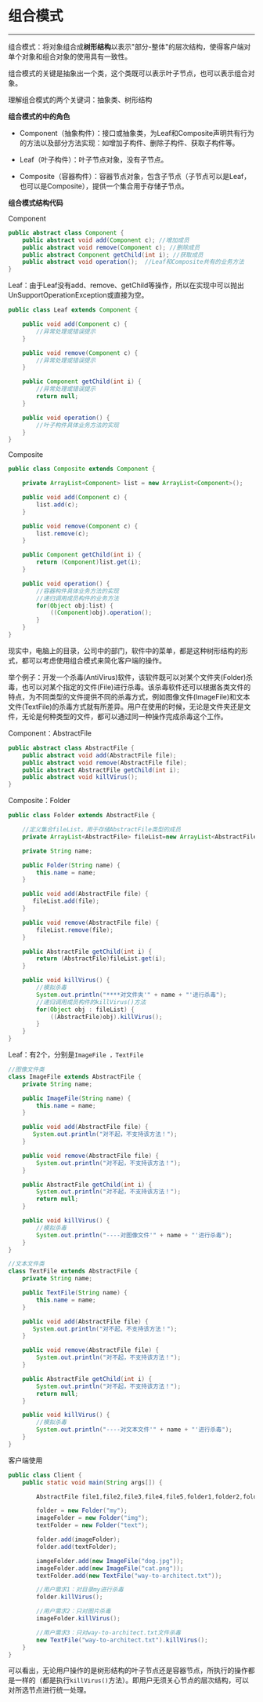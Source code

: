 # 组合模式

---

组合模式：将对象组合成**树形结构**以表示"部分-整体"的层次结构，使得客户端对单个对象和组合对象的使用具有一致性。

组合模式的关键是抽象出一个类，这个类既可以表示叶子节点，也可以表示组合对象。

理解组合模式的两个关键词：抽象类、树形结构

**组合模式的中的角色**

* Component（抽象构件）：接口或抽象类，为Leaf和Composite声明共有行为的方法以及部分方法实现：如增加子构件、删除子构件、获取子构件等。

* Leaf（叶子构件）：叶子节点对象，没有子节点。

* Composite（容器构件）：容器节点对象，包含子节点（子节点可以是Leaf，也可以是Composite），提供一个集合用于存储子节点。

**组合模式结构代码**

Component

```java
public abstract class Component {  
    public abstract void add(Component c); //增加成员  
    public abstract void remove(Component c); //删除成员  
    public abstract Component getChild(int i); //获取成员  
    public abstract void operation();  //Leaf和Composite共有的业务方法  
}
```

Leaf：由于Leaf没有add、remove、getChild等操作，所以在实现中可以抛出UnSupportOperationException或直接为空。

```java
public class Leaf extends Component {  

    public void add(Component c) {   
        //异常处理或错误提示   
    }     

    public void remove(Component c) {   
        //异常处理或错误提示   
    }  

    public Component getChild(int i) {   
        //异常处理或错误提示  
        return null;   
    }

    public void operation() {  
        //叶子构件具体业务方法的实现  
    }   
}
```

Composite

```java
public class Composite extends Component {  

    private ArrayList<Component> list = new ArrayList<Component>();  

    public void add(Component c) {  
        list.add(c);  
    }  

    public void remove(Component c) {  
        list.remove(c);  
    }  

    public Component getChild(int i) {  
        return (Component)list.get(i);  
    }  

    public void operation() {  
        //容器构件具体业务方法的实现  
        //递归调用成员构件的业务方法  
        for(Object obj:list) {  
            ((Component)obj).operation();  
        }  
    }     
}
```

现实中，电脑上的目录，公司中的部门，软件中的菜单，都是这种树形结构的形式，都可以考虑使用组合模式来简化客户端的操作。

举个例子：开发一个杀毒\(AntiVirus\)软件，该软件既可以对某个文件夹\(Folder\)杀毒，也可以对某个指定的文件\(File\)进行杀毒。该杀毒软件还可以根据各类文件的特点，为不同类型的文件提供不同的杀毒方式，例如图像文件\(ImageFile\)和文本文件\(TextFile\)的杀毒方式就有所差异。用户在使用的时候，无论是文件夹还是文件，无论是何种类型的文件，都可以通过同一种操作完成杀毒这个工作。

Component：AbstractFile

```java
public abstract class AbstractFile {  
    public abstract void add(AbstractFile file);  
    public abstract void remove(AbstractFile file);  
    public abstract AbstractFile getChild(int i);  
    public abstract void killVirus();  
}
```

Composite：Folder

```java
public class Folder extends AbstractFile {  

    //定义集合fileList，用于存储AbstractFile类型的成员  
    private ArrayList<AbstractFile> fileList=new ArrayList<AbstractFile>();  

    private String name;  

    public Folder(String name) {  
        this.name = name;  
    }  

    public void add(AbstractFile file) {  
       fileList.add(file);    
    }  

    public void remove(AbstractFile file) {  
        fileList.remove(file);  
    }  

    public AbstractFile getChild(int i) {  
        return (AbstractFile)fileList.get(i);  
    }  

    public void killVirus() {  
        //模拟杀毒
        System.out.println("****对文件夹'" + name + "'进行杀毒"); 
        //递归调用成员构件的killVirus()方法  
        for(Object obj : fileList) {  
            ((AbstractFile)obj).killVirus();  
        }  
    }  
}
```

Leaf：有2个，分别是`ImageFile ，TextFile`

```java
//图像文件类
class ImageFile extends AbstractFile {  
    private String name;  

    public ImageFile(String name) {  
        this.name = name;  
    }  

    public void add(AbstractFile file) {  
       System.out.println("对不起，不支持该方法！");  
    }  

    public void remove(AbstractFile file) {  
        System.out.println("对不起，不支持该方法！");  
    }  

    public AbstractFile getChild(int i) {  
        System.out.println("对不起，不支持该方法！");  
        return null;  
    }  

    public void killVirus() {  
        //模拟杀毒  
        System.out.println("----对图像文件'" + name + "'进行杀毒");  
    }  
}  

//文本文件类
class TextFile extends AbstractFile {  
    private String name;  

    public TextFile(String name) {  
        this.name = name;  
    }  

    public void add(AbstractFile file) {  
       System.out.println("对不起，不支持该方法！");  
    }  

    public void remove(AbstractFile file) {  
        System.out.println("对不起，不支持该方法！");  
    }  

    public AbstractFile getChild(int i) {  
        System.out.println("对不起，不支持该方法！");  
        return null;  
    }  

    public void killVirus() {  
        //模拟杀毒  
        System.out.println("----对文本文件'" + name + "'进行杀毒");  
    }  
}
```

客户端使用

```java
public class Client {  
    public static void main(String args[]) {  

        AbstractFile file1,file2,file3,file4,file5,folder1,folder2,folder3,folder4;  

        folder = new Folder("my");  
        imageFolder = new Folder("img");  
        textFolder = new Folder("text");  

        folder.add(imageFolder);  
        folder.add(textFolder); 

        iamgeFolder.add(new ImageFile("dog.jpg"));  
        imageFolder.add(new ImageFile("cat.png"));  
        textFolder.add(new TextFile("way-to-architect.txt"));           

        //用户需求1：对目录my进行杀毒
        folder.killVirus();

        //用户需求2：只对图片杀毒
        imageFolder.killVirus();

        //用户需求3：只对way-to-architect.txt文件杀毒
        new TextFile("way-to-architect.txt").killVirus();
    }  
}
```

可以看出，无论用户操作的是树形结构的叶子节点还是容器节点，所执行的操作都是一样的（都是执行`killVirus()`方法）。即用户无须关心节点的层次结构，可以对所选节点进行统一处理。



